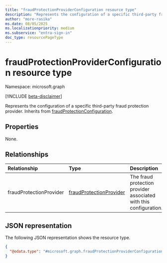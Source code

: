 ```yaml
---
title: "fraudProtectionProviderConfiguration resource type"
description: "Represents the configuration of a specific third-party fraud protection provider."
author: "more-rasika"
ms.date: 08/05/2025
ms.localizationpriority: medium
ms.subservice: "entra-sign-in"
doc_type: resourcePageType
---
```


# fraudProtectionProviderConfiguration resource type

Namespace: microsoft.graph

[!INCLUDE [beta-disclaimer](../../includes/beta-disclaimer.md)]

Represents the configuration of a specific third-party fraud protection provider.
Inherits from [fraudProtectionConfiguration](../resources/fraudprotectionconfiguration.md).


## Properties
None.

## Relationships
|Relationship|Type|Description|
|:---|:---|:---|
|fraudProtectionProvider|[fraudProtectionProvider](../resources/fraudprotectionprovider.md)|The fraud protection provider associated with this configuration.|

## JSON representation
The following JSON representation shows the resource type.
<!-- {
  "blockType": "resource",
  "@odata.type": "microsoft.graph.fraudProtectionProviderConfiguration"
}
-->
``` json
{
  "@odata.type": "#microsoft.graph.fraudProtectionProviderConfiguration"
}
```

